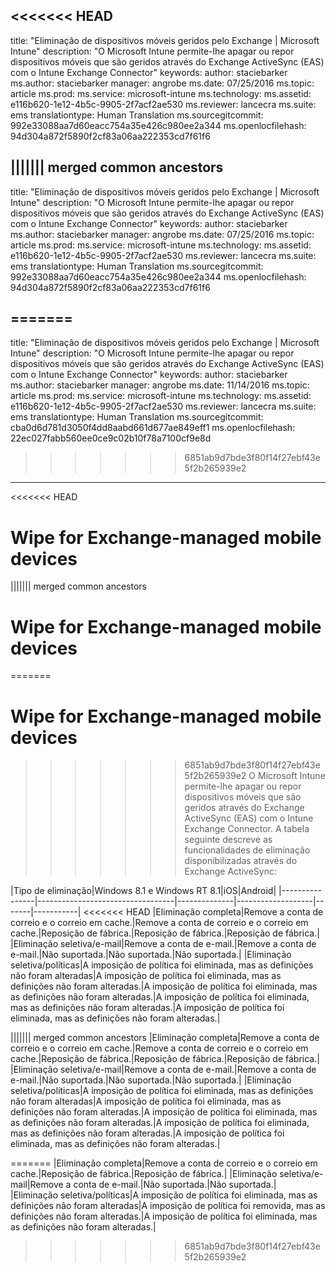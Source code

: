 <<<<<<< HEAD
---
title: "Eliminação de dispositivos móveis geridos pelo Exchange | Microsoft Intune"
description: "O Microsoft Intune permite-lhe apagar ou repor dispositivos móveis que são geridos através do Exchange ActiveSync (EAS) com o Intune Exchange Connector"
keywords: 
author: staciebarker
ms.author: staciebarker
manager: angrobe
ms.date: 07/25/2016
ms.topic: article
ms.prod: 
ms.service: microsoft-intune
ms.technology: 
ms.assetid: e116b620-1e12-4b5c-9905-2f7acf2ae530
ms.reviewer: lancecra
ms.suite: ems
translationtype: Human Translation
ms.sourcegitcommit: 992e33088aa7d60eacc754a35e426c980ee2a344
ms.openlocfilehash: 94d304a872f5890f2cf83a06aa222353cd7f61f6

||||||| merged common ancestors
---
title: "Eliminação de dispositivos móveis geridos pelo Exchange | Microsoft Intune"
description: "O Microsoft Intune permite-lhe apagar ou repor dispositivos móveis que são geridos através do Exchange ActiveSync (EAS) com o Intune Exchange Connector"
keywords: 
author: staciebarker
ms.author: staciebarker
manager: angrobe
ms.date: 07/25/2016
ms.topic: article
ms.prod: 
ms.service: microsoft-intune
ms.technology: 
ms.assetid: e116b620-1e12-4b5c-9905-2f7acf2ae530
ms.reviewer: lancecra
ms.suite: ems
translationtype: Human Translation
ms.sourcegitcommit: 992e33088aa7d60eacc754a35e426c980ee2a344
ms.openlocfilehash: 94d304a872f5890f2cf83a06aa222353cd7f61f6

=======
---
title: "Eliminação de dispositivos móveis geridos pelo Exchange | Microsoft Intune"
description: "O Microsoft Intune permite-lhe apagar ou repor dispositivos móveis que são geridos através do Exchange ActiveSync (EAS) com o Intune Exchange Connector"
keywords: 
author: staciebarker
ms.author: staciebarker
manager: angrobe
ms.date: 11/14/2016
ms.topic: article
ms.prod: 
ms.service: microsoft-intune
ms.technology: 
ms.assetid: e116b620-1e12-4b5c-9905-2f7acf2ae530
ms.reviewer: lancecra
ms.suite: ems
translationtype: Human Translation
ms.sourcegitcommit: cba0d6d781d3050f4dd8aabd661d677ae849eff1
ms.openlocfilehash: 22ec027fabb560ee0ce9c02b10f78a7100cf9e8d

>>>>>>> 6851ab9d7bde3f80f14f27ebf43e5f2b265939e2

---

<<<<<<< HEAD

# <a name="wipe-for-exchangemanaged-mobile-devices"></a>Wipe for Exchange-managed mobile devices
||||||| merged common ancestors

# <a name="wipe-for-exchangemanaged-mobile-devices"></a>Wipe for Exchange-managed mobile devices
=======

# <a name="wipe-for-exchange-managed-mobile-devices"></a>Wipe for Exchange-managed mobile devices
>>>>>>> 6851ab9d7bde3f80f14f27ebf43e5f2b265939e2
O Microsoft Intune permite-lhe apagar ou repor dispositivos móveis que são geridos através do Exchange ActiveSync (EAS) com o Intune Exchange Connector. A tabela seguinte descreve as funcionalidades de eliminação disponibilizadas através do Exchange ActiveSync:

|Tipo de eliminação|Windows 8.1 e Windows RT 8.1|iOS|Android|
|----------------|----------------------------------|--------------|-------------------|-------|-----------|
<<<<<<< HEAD
|Eliminação completa|Remove a conta de correio e o correio em cache.|Remove a conta de correio e o correio em cache.|Reposição de fábrica.|Reposição de fábrica.|Reposição de fábrica.|
|Eliminação seletiva/e-mail|Remove a conta de e-mail.|Remove a conta de e-mail.|Não suportada.|Não suportada.|Não suportada.|
|Eliminação seletiva/políticas|A imposição de política foi eliminada, mas as definições não foram alteradas|A imposição de política foi eliminada, mas as definições não foram alteradas.|A imposição de política foi eliminada, mas as definições não foram alteradas.|A imposição de política foi eliminada, mas as definições não foram alteradas.|A imposição de política foi eliminada, mas as definições não foram alteradas.|

||||||| merged common ancestors
|Eliminação completa|Remove a conta de correio e o correio em cache.|Remove a conta de correio e o correio em cache.|Reposição de fábrica.|Reposição de fábrica.|Reposição de fábrica.|
|Eliminação seletiva/e-mail|Remove a conta de e-mail.|Remove a conta de e-mail.|Não suportada.|Não suportada.|Não suportada.|
|Eliminação seletiva/políticas|A imposição de política foi eliminada, mas as definições não foram alteradas|A imposição de política foi eliminada, mas as definições não foram alteradas.|A imposição de política foi eliminada, mas as definições não foram alteradas.|A imposição de política foi eliminada, mas as definições não foram alteradas.|A imposição de política foi eliminada, mas as definições não foram alteradas.|

=======
|Eliminação completa|Remove a conta de correio e o correio em cache.|Reposição de fábrica.|Reposição de fábrica.|
|Eliminação seletiva/e-mail|Remove a conta de e-mail.|Não suportada.|Não suportada.|
|Eliminação seletiva/políticas|A imposição de política foi eliminada, mas as definições não foram alteradas|A imposição de política foi removida, mas as definições não foram alteradas.|A imposição de política foi eliminada, mas as definições não foram alteradas.|

>>>>>>> 6851ab9d7bde3f80f14f27ebf43e5f2b265939e2


<!--HONumber=Nov16_HO2-->


